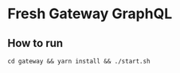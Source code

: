 # Fresh Gateway GraphQL

## How to run

```shell script
cd gateway && yarn install && ./start.sh
```